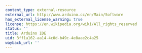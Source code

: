 ```yaml
---
content_type: external-resource
external_url: http://www.arduino.cc/en/Main/Software
has_external_license_warning: true
license: https://en.wikipedia.org/wiki/All_rights_reserved
status: ''
title: Arduino IDE
uid: 3ff1a162-aa14-4c0d-b49c-4e8aae2c4a25
wayback_url: ''
---
```

